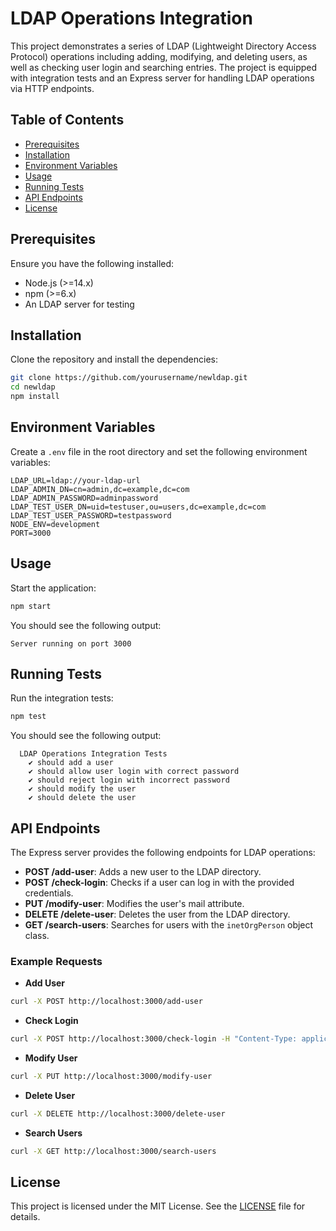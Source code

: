 # LDAP Operations Integration

This project demonstrates a series of LDAP (Lightweight Directory Access Protocol) operations including adding, modifying, and deleting users, as well as checking user login and searching entries. The project is equipped with integration tests and an Express server for handling LDAP operations via HTTP endpoints.

## Table of Contents

- [Prerequisites](#prerequisites)
- [Installation](#installation)
- [Environment Variables](#environment-variables)
- [Usage](#usage)
- [Running Tests](#running-tests)
- [API Endpoints](#api-endpoints)
- [License](#license)

## Prerequisites

Ensure you have the following installed:

- Node.js (>=14.x)
- npm (>=6.x)
- An LDAP server for testing

## Installation

Clone the repository and install the dependencies:

```bash
git clone https://github.com/yourusername/newldap.git
cd newldap
npm install
```

## Environment Variables

Create a `.env` file in the root directory and set the following environment variables:

```env
LDAP_URL=ldap://your-ldap-url
LDAP_ADMIN_DN=cn=admin,dc=example,dc=com
LDAP_ADMIN_PASSWORD=adminpassword
LDAP_TEST_USER_DN=uid=testuser,ou=users,dc=example,dc=com
LDAP_TEST_USER_PASSWORD=testpassword
NODE_ENV=development
PORT=3000
```

## Usage

Start the application:

```bash
npm start
```

You should see the following output:

```plaintext
Server running on port 3000
```

## Running Tests

Run the integration tests:

```bash
npm test
```

You should see the following output:

```plaintext
  LDAP Operations Integration Tests
    ✔ should add a user
    ✔ should allow user login with correct password
    ✔ should reject login with incorrect password
    ✔ should modify the user
    ✔ should delete the user
```

## API Endpoints

The Express server provides the following endpoints for LDAP operations:

- **POST /add-user**: Adds a new user to the LDAP directory.
- **POST /check-login**: Checks if a user can log in with the provided credentials.
- **PUT /modify-user**: Modifies the user's mail attribute.
- **DELETE /delete-user**: Deletes the user from the LDAP directory.
- **GET /search-users**: Searches for users with the `inetOrgPerson` object class.

### Example Requests

- **Add User**

```bash
curl -X POST http://localhost:3000/add-user
```

- **Check Login**

```bash
curl -X POST http://localhost:3000/check-login -H "Content-Type: application/json" -d '{"userDN":"uid=testuser,ou=users,dc=example,dc=com","password":"testpassword"}'
```

- **Modify User**

```bash
curl -X PUT http://localhost:3000/modify-user
```

- **Delete User**

```bash
curl -X DELETE http://localhost:3000/delete-user
```

- **Search Users**

```bash
curl -X GET http://localhost:3000/search-users
```

## License

This project is licensed under the MIT License. See the [LICENSE](LICENSE) file for details.
